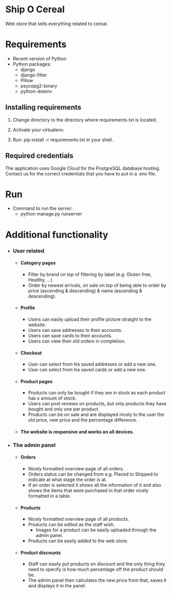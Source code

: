 # Ship O Cereal
Web store that sells everything related to cereal.

# Requirements
- Recent version of Python
- Python packages:
    - django
    - django-filter
    - Pillow 
    - psycopg2-binary
    - python-dotenv

## Installing requirements

1. Change directory to the directory where requirements.txt is located.  

2. Activate your virtualenv.  

3. Run: pip install -r requirements.txt in your shell.  

## Required credentials
The application uses Google Cloud for the PostgreSQL database hosting.  
Contact us for the correct credentials that you have to put in a .env file.

# Run
- Command to run the server:
    - python manage.py runserver

# Additional functionality
- ### User related
    - #### Category pages
        - Filter by brand on top of filtering by label (e.g. Gluten free, Healthy, ...)
        - Order by newest arrivals, on sale on top of being able to order by price (ascending & descending) & name (ascending & descending).
    - #### Profile
        - Users can easily upload their profile picture straight to the website.
        - Users can save addresses to their accounts.
        - Users can save cards to their accounts.
        - Users can view their old orders in completion.
    - #### Checkout
        - User can select from his saved addresses or add a new one.
        - User can select from his saved cards or add a new one.
    - #### Product pages
        - Products can only be bought if they are in stock as each product has x amount of stock.
        - Users can post reviews on products, but only products they have bought and only one per product.
        - Products can be on sale and are displayed nicely to the user the old price, new price and the percentage difference.
    - #### The website is responsive and works on all devices.

- ### The admin panel
    - #### Orders
        - Nicely formatted overview page of all orders.
        - Orders status can be changed from e.g. Placed to Shipped to indicate at what stage the order is at.
        - If an order is selected it shows all the information of it and also shows the items that were purchased in that order nicely formatted in a table.
    - #### Products
        - Nicely formatted overview page of all products.
        - Products can be edited as the staff wish.
            - Images for a product can be easily uploaded through the admin panel.
        - Products can be easily added to the web store.
    - #### Product discounts
        - Staff can easily put products on discount and the only thing they need to specify is how much percentage off the product should be.
        - The admin panel then calculates the new price from that, saves it and displays it in the panel.

